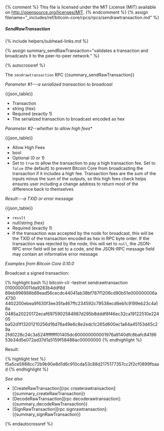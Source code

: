 {% comment %}
This file is licensed under the MIT License (MIT) available on
http://opensource.org/licenses/MIT.
{% endcomment %}
{% assign filename="_includes/ref/bitcoin-core/rpcs/rpcs/sendrawtransaction.md" %}

##### SendRawTransaction
{% include helpers/subhead-links.md %}

{% assign summary_sendRawTransaction="validates a transaction and broadcasts it to the peer-to-peer network." %}

{% autocrossref %}

The `sendrawtransaction` RPC {{summary_sendRawTransaction}}

*Parameter #1---a serialized transaction to broadcast*

{{json_table}}

* Transaction
* string (hex)
* Required (exactly 1)
* The serialized transaction to broadcast encoded as hex

*Parameter #2--whether to allow high fees**

{{json_table}}

* Allow High Fees
* bool
* Optional (0 or 1)
* Set to `true` to allow the transaction to pay a high transaction fee.  Set to `false` (the default) to prevent Bitcoin Core from broadcasting the transaction if it includes a high fee.  Transaction fees are the sum of the inputs minus the sum of the outputs, so this high fees check helps ensures user including a change address to return most of the difference back to themselves

*Result---a TXID or error message*

{{json_table}}

* `result`
* null/string (hex)
* Required (exactly 1)
* If the transaction was accepted by the node for broadcast, this will be the TXID of the transaction encoded as hex in RPC byte order.  If the transaction was rejected by the node, this will set to `null`, the JSON-RPC error field will be set to a code, and the JSON-RPC message field may contain an informative error message

*Examples from Bitcoin Core 0.10.0*

Broadcast a signed transaction:

{% highlight bash %}
bitcoin-cli -testnet sendrawtransaction 01000000011da9283b4ddf8d\
89eb996988b89ead56cecdc44041ab38bf787f1206cd90b51e000000006a4730\
4402200ebea9f630f3ee35fa467ffc234592c79538ecd6eb1c9199eb23c4a16a\
0485a20220172ecaf6975902584987d295b8dddf8f46ec32ca19122510e22405\
ba52d1f13201210256d16d76a49e6c8e2edc1c265d600ec1a64a45153d45c29a\
2fd0228c24c3a524ffffffff01405dc600000000001976a9140dfc8bafc84198\
53b34d5e072ad37d1a5159f58488ac00000000
{% endhighlight %}

Result:

{% highlight text %}
f5a5ce5988cc72b9b90e8d1d6c910cda53c88d2175177357cc2f2cf0899fbaad
{% endhighlight %}

*See also*

* [CreateRawTransaction][rpc createrawtransaction]: {{summary_createRawTransaction}}
* [DecodeRawTransaction][rpc decoderawtransaction]: {{summary_decodeRawTransaction}}
* [SignRawTransaction][rpc signrawtransaction]: {{summary_signRawTransaction}}

{% endautocrossref %}
